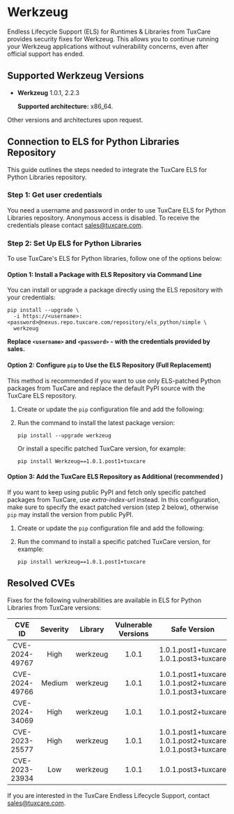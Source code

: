 # Werkzeug

Endless Lifecycle Support (ELS) for Runtimes & Libraries from TuxCare provides security fixes for Werkzeug. This allows you to continue running your Werkzeug applications without vulnerability concerns, even after official support has ended.

## Supported Werkzeug Versions

* **Werkzeug** 1.0.1, 2.2.3

  **Supported architecture:** x86_64.

Other versions and architectures upon request.

## Connection to ELS for Python Libraries Repository

This guide outlines the steps needed to integrate the TuxCare ELS for Python Libraries repository.

### Step 1: Get user credentials

You need a username and password in order to use TuxCare ELS for Python Libraries repository. Anonymous access is disabled. To receive the credentials please contact [sales@tuxcare.com](mailto:sales@tuxcare.com).

### Step 2: Set Up ELS for Python Libraries

To use TuxCare's ELS for Python libraries, follow one of the options below:

#### Option 1: Install a Package with ELS Repository via Command Line

You can install or upgrade a package directly using the ELS repository with your credentials:

<CodeWithCopy>

```text
pip install --upgrade \
  -i https://<username>:<password>@nexus.repo.tuxcare.com/repository/els_python/simple \
  werkzeug
```

</CodeWithCopy>

**Replace `<username>` and `<password>` - with the credentials provided by sales.**

#### Option 2: Configure `pip` to Use the ELS Repository (Full Replacement)

This method is recommended if you want to use only ELS-patched Python packages from TuxCare and replace the default PyPI source with the TuxCare ELS repository. 

1. Create or update the `pip` configuration file and add the following:

   <CodeTabs :tabs="[
   { title: 'Linux/macOS (~/.pip/pip.conf)', content:
   `[global]
   index-url = https://username:password@nexus.repo.tuxcare.com/repository/els_python/simple` },
   { title: 'Windows (%APPDATA%\pip\pip.ini)', content:
   `[global]
   index-url = https://username:password@nexus.repo.tuxcare.com/repository/els_python/simple` }
   ]" />

2. Run the command to install the latest package version:

   <CodeWithCopy>

   ```text
   pip install --upgrade werkzeug
   ```

   </CodeWithCopy>

   Or install a specific patched TuxCare version, for example:

   <CodeWithCopy>

   ```text
   pip install Werkzeug==1.0.1.post1+tuxcare
   ```

   </CodeWithCopy>

#### Option 3: Add the TuxCare ELS Repository as Additional (recommended )

If you want to keep using public PyPI and fetch only specific patched packages from TuxCare, use *extra-index-url* instead. In this configuration, make sure to specify the exact patched version (step 2 below), otherwise `pip` may install the version from public PyPI.

1. Create or update the `pip` configuration file and add the following:

   <CodeTabs :tabs="[
   { title: 'Linux/macOS (~/.pip/pip.conf)', content:
   `[global]
   extra-index-url = https://username:password@nexus.repo.tuxcare.com/repository/els_python/simple` },
   { title: 'Windows (%APPDATA%\pip\pip.ini)', content:
   `[global]
   extra-index-url = https://username:password@nexus.repo.tuxcare.com/repository/els_python/simple` }
   ]" />

2. Run the command to install a specific patched TuxCare version, for example:

   <CodeWithCopy>

   ```text
   pip install werkzeug==1.0.1.post1+tuxcare
   ```

   </CodeWithCopy>

## Resolved CVEs

Fixes for the following vulnerabilities are available in ELS for Python Libraries from TuxCare versions:

| CVE ID              | Severity | Library  | Vulnerable Versions | Safe Version |
| :-----------------: | :------: | :------: | :----------------: | :----------: |
| CVE-2024-49767      | High     | werkzeug | 1.0.1              | 1.0.1.post1+tuxcare<br>1.0.1.post3+tuxcare |
| CVE-2024-49766      | Medium   | werkzeug | 1.0.1              | 1.0.1.post1+tuxcare<br>1.0.1.post2+tuxcare<br>1.0.1.post3+tuxcare |
| CVE-2024-34069      | High     | werkzeug | 1.0.1              | 1.0.1.post2+tuxcare |
| CVE-2023-25577      | High     | werkzeug | 1.0.1              | 1.0.1.post1+tuxcare<br>1.0.1.post2+tuxcare<br>1.0.1.post3+tuxcare |
| CVE-2023-23934      | Low      | werkzeug | 1.0.1              | 1.0.1.post3+tuxcare |

If you are interested in the TuxCare Endless Lifecycle Support, contact [sales@tuxcare.com](mailto:sales@tuxcare.com).
